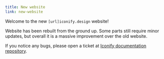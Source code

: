 ```yaml
title: New website
link: new-website
```

Welcome to the new `[url]iconify.design` website!

Website has been rebuilt from the ground up. Some parts still require minor updates, but overall it is a massive improvement over the old website.

If you notice any bugs, please open a ticket at [Iconify documentation repository](https://github.com/iconify/documentation).
